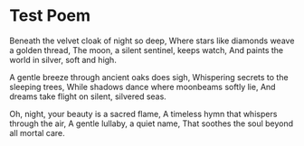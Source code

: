 # Test Poem

Beneath the velvet cloak of night so deep,
Where stars like diamonds weave a golden thread,
The moon, a silent sentinel, keeps watch,
And paints the world in silver, soft and high.

A gentle breeze through ancient oaks does sigh,
Whispering secrets to the sleeping trees,
While shadows dance where moonbeams softly lie,
And dreams take flight on silent, silvered seas.

Oh, night, your beauty is a sacred flame,
A timeless hymn that whispers through the air,
A gentle lullaby, a quiet name,
That soothes the soul beyond all mortal care.
